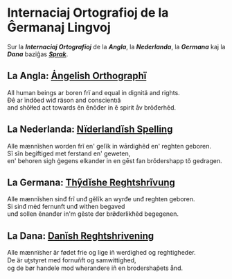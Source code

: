 # Internaciaj Ortografioj de la Ĝermanaj Lingvoj

Sur la ***Internaciaj Ortografioj*** de la ***Angla***, la ***Nederlanda***, la ***Germana*** kaj la ***Dana*** baziĝas [***Sprak***](../sprak.md).

## La Angla: [Ȧngelish Orthographï](en.md)

All human beings ar boren frï and equal in dignitä and rights.  
Đȇ ar ïndõed wiđ räson and conscientıă  
and shǒłłed act towards ên ȇnôđer in ȇ spirit åv brôđerhěd.

## La Nederlanda: [Nïderlandĭsh Spelling](nl.md)

Alle mænnĭshen worden frĩ en' gelĩk in wārdighẽd en' reghten geboren.  
Sĩ sĩn begiftiged met ferstand en' geweten,  
en' behoren sigh ġegens elkander in en gēst fan brǒdershapp tŏ gedragen.

## La Germana: [Thỹdĭshe Reghtshrĩvung](de.md)

Alle mænnĭshen sinđ frĩ unđ gĕlĩk an wyrđe unđ reghten geboren.  
Si sinđ mėd fernunft unđ withen begaved  
unđ sollen ẽnanđer in'm gẽste đer brø̌đerlikħẽd begegenen.

## La Dana: [Danĭsh Reghtshrivening](da.md)

Alle mænnïsher är fødet frie og lige iñ werdighed og reghtigheder.  
De är ut̯styret med fornuñft og samwittighed,  
og de bør handele mod wherandere iñ en brodershap̆ets ånd.


